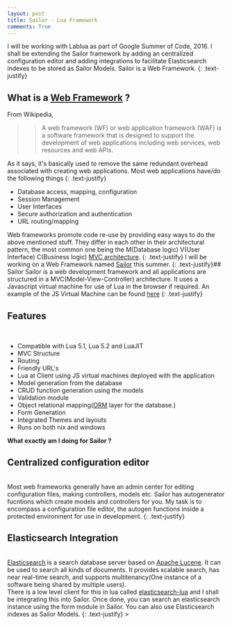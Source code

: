 ```yaml
---
layout: post
title: Sailor - Lua Framework
comments: True
---
```

I will be working with Lablua as part of Google Summer of Code, 2016. I shall be extending the Sailor framework by adding an centralized configuration editor and adding integrations to facilitate Elasticsearch indexes to be stored as Sailor Models. Sailor is a Web Framework.
{: .text-justify}

## What is a [Web Framework]() ?

From Wikipedia,

>> A web framework (WF) or web application framework (WAF) is a software framework that is designed to support the development of web applications including web services, web resources and web APIs.

As it says, it's basically used to remove the same redundant overhead associated with creating web applications. Most web applications have/do the following things
{: .text-justify}
- Database access, mapping, configuration
- Session Management
- User Interfaces
- Secure authorization and authentication
- URL routing/mapping

Web frameworks promote code re-use by providing easy ways to do the above mentioned stuff. They differ in each other in their architectural pattern, the most common one being the M(Database logic) V(User Interface) C(Business logic) [MVC architecture](https://en.wikipedia.org/wiki/Model%E2%80%93view%E2%80%93controller).
{: .text-justify}
I will be working on a Web Framework named [Sailor](http://sailorproject.org/) this summer.
{: .text-justify}## Sailor
Sailor is a web development framework and all applications are structured in a MVC(Model-View-Controller) architecture. It uses a Javascript virtual machine for use of Lua in the browser if required. An example of the JS Virtual Machine can be found [here](https://github.com/paulcuth/starlight)
{: .text-justify}

## Features
<br>

* Compatible with Lua 5.1, Lua 5.2 and LuaJIT
* MVC Structure
* Routing
* Friendly URL's
* Lua at Client using JS virtual machines deployed with the application
* Model generation from the database
* CRUD function generation using the models
* Validation module
* Object relational mapping([ORM](https://en.wikipedia.org/wiki/Object-relational_mapping
) layer for the database.)
* Form Generation
* Integrated Themes and layouts
* Runs on both nix and windows


<strong>What exactly am I doing for Sailor ?</strong>


## Centralized configuration editor
<br>
Most web frameworks generally have an admin center for editing configuration files, making controllers, models etc. Sailor has autogenerator fucntions which create models and controllers for you. My task is to encompass a configuration file editor, the autogen functions inside a protected environment for use in development.
{: .text-justify}

## Elasticsearch Integration
<br>
<a href="https://www.elastic.co/products/elasticsearch">Elasticsearch</a> is a search database server based on <a href="https://lucene.apache.org">Apache Lucene</a>. It can be used to search all kinds of documents. It provides scalable search, has near real-time search, and supports multitenancy(One instance of a software being shared by multiple users). <br> There is a low level client for this in lua called <a href="https://github.com/DhavalKapil/elasticsearch-lua">elasticsearch-lua</a> and I shall be integrating this into Sailor. Once done, you can search an elasticsearch instance using the form module in Sailor. You can also use Elasticsearch indexes as Sailor Models.
{: .text-justify}
>
